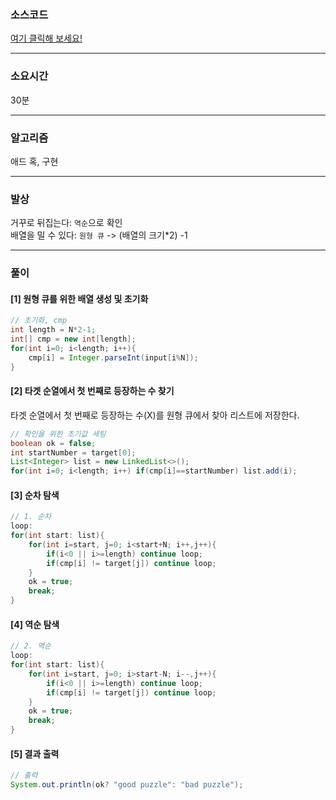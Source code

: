 ### 소스코드
[여기 클릭해 보세요!](https://github.com/BE-Archive/Algorithm-Study/blob/main/wnso-kim/Week_11/BOJ_15501_부당한퍼즐/BOJ_15501_부당한퍼즐.java)

---
### 소요시간
30분

---
### 알고리즘
애드 혹, 구현

---
### 발상
거꾸로 뒤집는다: `역순`으로 확인   
배열을 밀 수 있다: `원형 큐` -> (배열의 크기*2) -1   

---
### 풀이
#### [1] 원형 큐를 위한 배열 생성 및 초기화
``` java
// 초기화, cmp
int length = N*2-1;
int[] cmp = new int[length];
for(int i=0; i<length; i++){
    cmp[i] = Integer.parseInt(input[i%N]);
}
```

#### [2] 타겟 순열에서 첫 번째로 등장하는 수 찾기
타겟 순열에서 첫 번째로 등장하는 수(X)를 원형 큐에서 찾아 리스트에 저장한다.
```java
// 확인을 위한 초기값 세팅
boolean ok = false;
int startNumber = target[0];
List<Integer> list = new LinkedList<>();
for(int i=0; i<length; i++) if(cmp[i]==startNumber) list.add(i);
```

#### [3] 순차 탐색
``` java
// 1. 순차
loop:
for(int start: list){
    for(int i=start, j=0; i<start+N; i++,j++){
        if(i<0 || i>=length) continue loop;
        if(cmp[i] != target[j]) continue loop;
    }
    ok = true; 
    break;
}
```

#### [4] 역순 탐색
``` java
// 2. 역순
loop:
for(int start: list){
    for(int i=start, j=0; i>start-N; i--,j++){
        if(i<0 || i>=length) continue loop;
        if(cmp[i] != target[j]) continue loop;
    }
    ok = true; 
    break; 
}
```

#### [5] 결과 출력
``` java
// 출력
System.out.println(ok? "good puzzle": "bad puzzle");
```